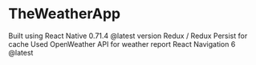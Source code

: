 # TheWeatherApp

Built using React Native 0.71.4 @latest version
Redux / Redux Persist for cache 
Used OpenWeather API for weather report
React Navigation 6 @latest
